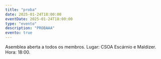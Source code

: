 ```yaml
---
title: "proba"
date: 2025-01-24T18:00:00
eventDate: 2025-01-24T18:00:00
type: "evento"
description: "PROBAAA"
evento: true
---
```

Asemblea aberta a todos os membros.
Lugar: CSOA Escárnio e Maldizer.
Hora: 18:00.
